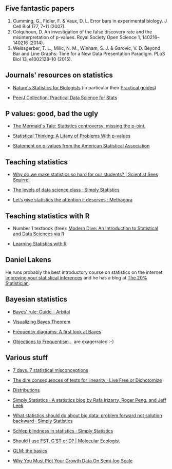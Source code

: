 ## Five fantastic papers

1.	Cumming, G., Fidler, F. & Vaux, D. L. Error bars in experimental biology. J Cell Biol 177, 7–11 (2007).
1.	Colquhoun, D. An investigation of the false discovery rate and the misinterpretation of p-values. Royal Society Open Science 1, 140216–140216 (2014).
1.	Weissgerber, T. L., Milic, N. M., Winham, S. J. & Garovic, V. D. Beyond Bar and Line Graphs: Time for a New Data Presentation Paradigm. PLoS Biol 13, e1002128–10 (2015).

## Journals' resources on statistics

- [Nature's Statistics for Biologists](https://www.nature.com/collections/qghhqm) (in particular their [Practical guides](https://www.nature.com/collections/qghhqm/content/practical-guides))

- [PeerJ Collection: Practical Data Science for Stats](https://peerj.com/collections/50-practicaldatascistats/)

## P values: good, bad the ugly

- [The Mermaid's Tale: Statistics controversy: missing the p-oint.](http://ecodevoevo.blogspot.co.uk/2017/11/statistics-controversy-missing-p-oint.html)

- [Statistical Thinking: A Litany of Problems With p-values](http://www.fharrell.com/2017/02/a-litany-of-problems-with-p-values.html)

- [Statement on p-values from the American Statistical Association ](http://www.amstat.org/asa/files/pdfs/P-ValueStatement.pdf)

## Teaching statistics

- [Why do we make statistics so hard for our students? | Scientist Sees Squirrel](https://scientistseessquirrel.wordpress.com/2015/10/06/why-do-we-make-statistics-so-hard-for-our-students/)

- [The levels of data science class · Simply Statistics](http://simplystatistics.org/2017/03/16/evo-ds-class/)

- [Let’s give statistics the attention it deserves : Methagora](http://blogs.nature.com/methagora/2013/08/giving_statistics_the_attention_it_deserves.html)

## Teaching statistics with R

- Number 1 textbook (free): [Modern Dive: An Introduction to Statistical and Data Sciences via R](https://moderndive.com)

- [Learning Statistics with R](http://www.compcogscisydney.org/learning-statistics-with-r/)

## Daniel Lakens

He runs probably the best introductory course on statistics on the internet: [Improving your statistical inferences](https://www.coursera.org/learn/statistical-inferences) and he has a blog at [The 20% Statistician](http://daniellakens.blogspot.co.uk/).

## Bayesian statistics

- [Bayes' rule: Guide - Arbital](https://arbital.com/p/bayes_rule/?l=1zq)

- [Visualizing Bayes Theorem](https://oscarbonilla.com/2009/05/visualizing-bayes-theorem/)

- [Frequency diagrams: A first look at Bayes](https://arbital.com/p/bayes_frequency_diagram/?l=55z&pathId=17310)

- [Objections to Frequentism](http://www.statisticool.com/objectionstofrequentism.htm)... are exagerrated :-)

## Various stuff

- [7 days, 7 statistical misconceptions](https://threadreaderapp.com/thread/1051575138334990337.html)

- [The dire consequences of tests for linearity · Live Free or Dichotomize](http://livefreeordichotomize.com/2017/02/18/the-dire-consequences-of-tests-for-linearity/)

- [Distributions](http://students.brown.edu/seeing-theory/distributions/index.html)

- [Simply Statistics · A statistics blog by Rafa Irizarry, Roger Peng, and Jeff Leek](http://simplystatistics.org/)

- [What statistics should do about big data: problem forward not solution backward · Simply Statistics](http://simplystatistics.org/2013/05/29/what-statistics-should-do-about-big-data-problem-forward-not-solution-backward/)

- [Schlep blindness in statistics · Simply Statistics](http://simplystatistics.org/2012/05/28/schlep-blindness-in-statistics/)

- [Should I use FST, G’ST or D? | Molecular Ecologist](http://www.molecularecologist.com/2011/03/should-i-use-fst-gst-or-d-2/)

- [GLM: the basics](http://www.seascapemodels.org/rstats/2018/01/19/intro-to-glms.html)

- [Why You Must Plot Your Growth Data On Semi-log Scale](http://schaechter.asmblog.org/schaechter/2018/07/why-you-must-plot-your-growth-data-on-semi-log-graph-paper.html)
